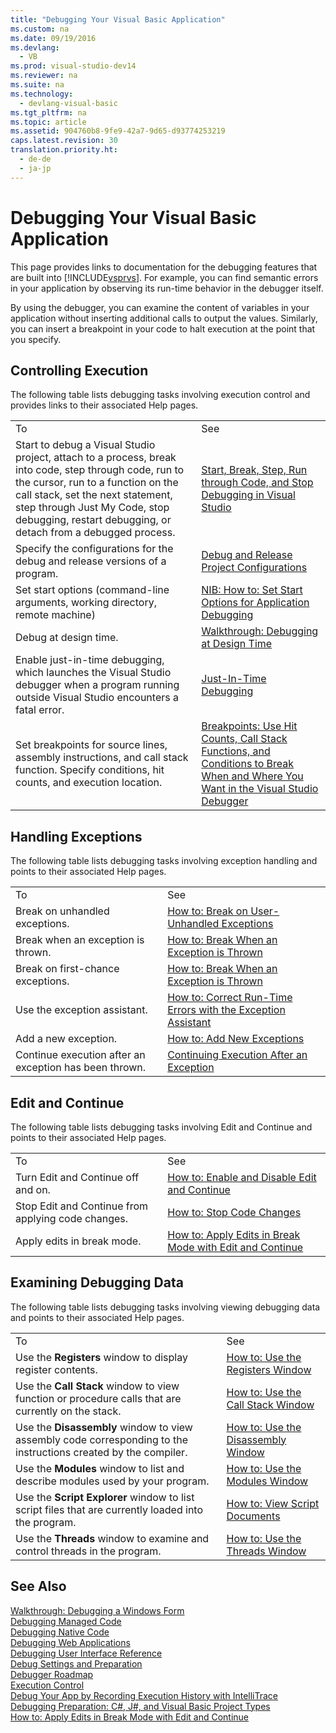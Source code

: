 ```yaml
---
title: "Debugging Your Visual Basic Application"
ms.custom: na
ms.date: 09/19/2016
ms.devlang: 
  - VB
ms.prod: visual-studio-dev14
ms.reviewer: na
ms.suite: na
ms.technology: 
  - devlang-visual-basic
ms.tgt_pltfrm: na
ms.topic: article
ms.assetid: 904760b8-9fe9-42a7-9d65-d93774253219
caps.latest.revision: 30
translation.priority.ht: 
  - de-de
  - ja-jp
---
```

# Debugging Your Visual Basic Application
This page provides links to documentation for the debugging features that are built into [!INCLUDE[vsprvs](../vs140/includes/vsprvs_md.md)]. For example, you can find semantic errors in your application by observing its run-time behavior in the debugger itself.  
  
 By using the debugger, you can examine the content of variables in your application without inserting additional calls to output the values. Similarly, you can insert a breakpoint in your code to halt execution at the point that you specify.  
  
## Controlling Execution  
 The following table lists debugging tasks involving execution control and provides links to their associated Help pages.  
  
|||  
|-|-|  
|To|See|  
|Start to debug a Visual Studio project, attach to a process, break into code, step through code, run to the cursor, run to a function on the call stack, set the next statement, step through Just My Code, stop debugging, restart debugging, or detach from a debugged process.|[Start, Break, Step, Run through Code, and Stop Debugging in Visual Studio](../vs140/Navigating-through-Code-with-the-Debugger.md)|  
|Specify the configurations for the debug and release versions of a program.|[Debug and Release Project Configurations](assetId:///0440b300-0614-4511-901a-105b771b236e)|  
|Set start options (command-line arguments, working directory, remote machine)|[NIB: How to: Set Start Options for Application Debugging](assetId:///ce792058-7bac-4dd6-858b-466e872687b8)|  
|Debug at design time.|[Walkthrough: Debugging at Design Time](../vs140/Walkthrough--Debugging-at-Design-Time.md)|  
|Enable just-in-time debugging, which launches the Visual Studio debugger when a program running outside Visual Studio encounters a fatal error.|[Just-In-Time Debugging](../Topic/Just-In-Time%20Debugging%20in%20Visual%20Studio.md)|  
|Set breakpoints for source lines, assembly instructions, and call stack function. Specify conditions, hit counts, and execution location.|[Breakpoints: Use Hit Counts, Call Stack Functions, and Conditions to Break When and Where You Want in the Visual Studio Debugger](../vs140/Using-Breakpoints.md)|  
  
## Handling Exceptions  
 The following table lists debugging tasks involving exception handling and points to their associated Help pages.  
  
|||  
|-|-|  
|To|See|  
|Break on unhandled exceptions.|[How to: Break on User-Unhandled Exceptions](../vs140/How-to--Break-on-User-Unhandled-Exceptions.md)|  
|Break when an exception is thrown.|[How to: Break When an Exception is Thrown](../vs140/How-to--Break-When-an-Exception-is-Thrown.md)|  
|Break on first-chance exceptions.|[How to: Break When an Exception is Thrown](../vs140/How-to--Break-When-an-Exception-is-Thrown.md)|  
|Use the exception assistant.|[How to: Correct Run-Time Errors with the Exception Assistant](../Topic/How%20to:%20Correct%20Run-Time%20Errors%20with%20the%20Exception%20Assistant.md)|  
|Add a new exception.|[How to: Add New Exceptions](../vs140/How-to--Add-New-Exceptions.md)|  
|Continue execution after an exception has been thrown.|[Continuing Execution After an Exception](../vs140/Continuing-Execution-After-an-Exception.md)|  
  
## Edit and Continue  
 The following table lists debugging tasks involving Edit and Continue and points to their associated Help pages.  
  
|||  
|-|-|  
|To|See|  
|Turn Edit and Continue off and on.|[How to: Enable and Disable Edit and Continue](../vs140/How-to--Enable-and-Disable-Edit-and-Continue.md)|  
|Stop Edit and Continue from applying code changes.|[How to: Stop Code Changes](../vs140/How-to--Stop-Code-Changes.md)|  
|Apply edits in break mode.|[How to: Apply Edits in Break Mode with Edit and Continue](../vs140/How-to--Apply-Edits-in-Break-Mode-with-Edit-and-Continue.md)|  
  
## Examining Debugging Data  
 The following table lists debugging tasks involving viewing debugging data and points to their associated Help pages.  
  
|||  
|-|-|  
|To|See|  
|Use the **Registers** window to display register contents.|[How to: Use the Registers Window](../vs140/How-to--Use-the-Registers-Window.md)|  
|Use the **Call Stack** window to view function or procedure calls that are currently on the stack.|[How to: Use the Call Stack Window](../vs140/How-to--Use-the-Call-Stack-Window.md)|  
|Use the **Disassembly** window to view assembly code corresponding to the instructions created by the compiler.|[How to: Use the Disassembly Window](../vs140/How-to--Use-the-Disassembly-Window.md)|  
|Use the **Modules** window to list and describe modules used by your program.|[How to: Use the Modules Window](../vs140/How-to--Use-the-Modules-Window.md)|  
|Use the **Script Explorer** window to list script files that are currently loaded into the program.|[How to: View Script Documents](../vs140/How-to--View-Script-Documents.md)|  
|Use the **Threads** window to examine and control threads in the program.|[How to: Use the Threads Window](../vs140/How-to--Use-the-Threads-Window.md)|  
  
## See Also  
 [Walkthrough: Debugging a Windows Form](../vs140/Walkthrough--Debugging-a-Windows-Form.md)   
 [Debugging Managed Code](../Topic/Debugging%20Managed%20Code.md)   
 [Debugging Native Code](../vs140/Debugging-Native-Code.md)   
 [Debugging Web Applications](../vs140/Debugging-Web-Applications-and-Script.md)   
 [Debugging User Interface Reference](../vs140/Debugging-User-Interface-Reference.md)   
 [Debug Settings and Preparation](../vs140/Debugger-Settings-and-Preparation.md)   
 [Debugger Roadmap](../vs140/Debugger-Basics.md)   
 [Execution Control](../vs140/Navigating-through-Code-with-the-Debugger.md)   
 [Debug Your App by Recording Execution History with IntelliTrace](../vs140/IntelliTrace.md)   
 [Debugging Preparation: C#, J#, and Visual Basic Project Types](../vs140/Debugging-Preparation--C#--F#--and-Visual-Basic-Project-Types.md)   
 [How to: Apply Edits in Break Mode with Edit and Continue](../vs140/How-to--Apply-Edits-in-Break-Mode-with-Edit-and-Continue.md)
